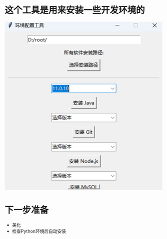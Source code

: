 # 这个工具是用来安装一些开发环境的

![image-20241007170314791](./assets/image-20241007170314791.png)

# 下一步准备

+ 美化
+ 检查Python环境后自动安装
